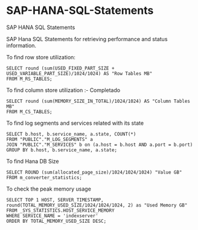 # SAP-HANA-SQL-Statements
 SAP HANA SQL Statements

SAP Hana SQL Statements for retrieving performance and status information.

To find row  store utilization:

```
SELECT round (sum(USED_FIXED_PART_SIZE + USED_VARIABLE_PART_SIZE)/1024/1024) AS "Row Tables MB" 
FROM M_RS_TABLES;
```

To find column store utilization :- Completado

```
SELECT round (sum(MEMORY_SIZE_IN_TOTAL)/1024/1024) AS "Column Tables MB"  
FROM M_CS_TABLES;
```

To find log segments and services related with its state

```
SELECT b.host, b.service_name, a.state, COUNT(*) 
FROM "PUBLIC"."M_LOG_SEGMENTS" a 
JOIN "PUBLIC"."M_SERVICES" b on (a.host = b.host AND a.port = b.port) 
GROUP BY b.host, b.service_name, a.state;
```

To find Hana DB Size

```
SELECT ROUND (sum(allocated_page_size)/1024/1024/1024) "Value GB" 
FROM m_converter_statistics;
```

To check the peak memory usage

```
SELECT TOP 1 HOST, SERVER_TIMESTAMP, round(TOTAL_MEMORY_USED_SIZE/1024/1024/1024, 2) as "Used Memory GB" 
FROM _SYS_STATISTICS.HOST_SERVICE_MEMORY 
WHERE SERVICE_NAME = 'indexserver'
ORDER BY TOTAL_MEMORY_USED_SIZE DESC;
```